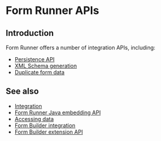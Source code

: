 # Form Runner APIs

<!-- toc -->

## Introduction

Form Runner offers a number of integration APIs, including:
 
- [Persistence API](persistence/README.md)
- [XML Schema generation](other/xml-schema-generation.md)
- [Duplicate form data](other/duplicate-form-data.md)

## See also

- [Integration](../overview/integration.md)
- [Form Runner Java embedding API](../link-embed/java-api.md)
- [Accessing data](../overview/accessing-data.md)
- [Form Builder integration](../../form-builder/integration.md)
- [Form Builder extension API](../../form-builder/extension-api.md)
